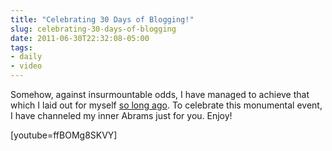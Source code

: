 ```yaml
---
title: "Celebrating 30 Days of Blogging!"
slug: celebrating-30-days-of-blogging
date: 2011-06-30T22:32:08-05:00
tags:
- daily
- video
---
```

Somehow, against insurmountable odds, I have managed to achieve that which I laid out for myself [so long ago](http://dxprog.com/entry/unfulfilled-promises/). To celebrate this monumental event, I have channeled my inner Abrams just for you. Enjoy!

[youtube=ffBOMg8SKVY]

